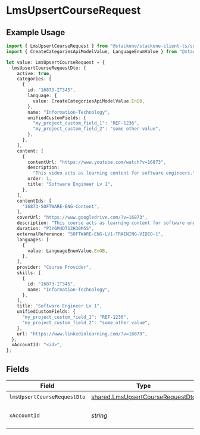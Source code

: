 # LmsUpsertCourseRequest

## Example Usage

```typescript
import { LmsUpsertCourseRequest } from "@stackone/stackone-client-ts/sdk/models/operations";
import { CreateCategoriesApiModelValue, LanguageEnumValue } from "@stackone/stackone-client-ts/sdk/models/shared";

let value: LmsUpsertCourseRequest = {
  lmsUpsertCourseRequestDto: {
    active: true,
    categories: [
      {
        id: "16873-IT345",
        language: {
          value: CreateCategoriesApiModelValue.EnGB,
        },
        name: "Information-Technology",
        unifiedCustomFields: {
          "my_project_custom_field_1": "REF-1236",
          "my_project_custom_field_2": "some other value",
        },
      },
    ],
    content: [
      {
        contentUrl: "https://www.youtube.com/watch?v=16873",
        description:
          "This video acts as learning content for software engineers.",
        order: 1,
        title: "Software Engineer Lv 1",
      },
    ],
    contentIds: [
      "16873-SOFTWARE-ENG-Content",
    ],
    coverUrl: "https://www.googledrive.com/?v=16873",
    description: "This course acts as learning content for software engineers.",
    duration: "P3Y6M4DT12H30M5S",
    externalReference: "SOFTWARE-ENG-LV1-TRAINING-VIDEO-1",
    languages: [
      {
        value: LanguageEnumValue.EnGB,
      },
    ],
    provider: "Course Provider",
    skills: [
      {
        id: "16873-IT345",
        name: "Information-Technology",
      },
    ],
    title: "Software Engineer Lv 1",
    unifiedCustomFields: {
      "my_project_custom_field_1": "REF-1236",
      "my_project_custom_field_2": "some other value",
    },
    url: "https://www.linkedinlearning.com/?v=16873",
  },
  xAccountId: "<id>",
};
```

## Fields

| Field                                                                                       | Type                                                                                        | Required                                                                                    | Description                                                                                 |
| ------------------------------------------------------------------------------------------- | ------------------------------------------------------------------------------------------- | ------------------------------------------------------------------------------------------- | ------------------------------------------------------------------------------------------- |
| `lmsUpsertCourseRequestDto`                                                                 | [shared.LmsUpsertCourseRequestDto](../../../sdk/models/shared/lmsupsertcourserequestdto.md) | :heavy_check_mark:                                                                          | N/A                                                                                         |
| `xAccountId`                                                                                | *string*                                                                                    | :heavy_check_mark:                                                                          | The account identifier                                                                      |